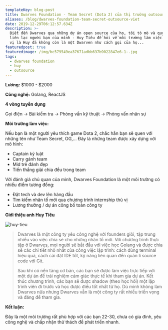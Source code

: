 ```yaml
---
templateKey: blog-post
title: Dwarves Foundation - Team Secret (Dota 2) của thị trường outsource Việt
aliases: /blog/dwarves-foundation-team-secret-outsource-viet
date: 2019-12-29T06:12:57.634Z
description: >-
  Biết đến Dwarves qua những dự án open source của họ, tôi tò mò và quyết định
  liên lạc người bạn của mình - Huy Tiêu để hỏi về môi trường làm việc. Điều thú
  vị là Huy đã không còn là một Dwarven như cách gọi của họ...
featuredpost: true
featuredimage: /img/bc579549ea37671adbb637b9022847e6-1-.jpg
tags:
  - dwarves foundation
  - huy
  - outsource
---
```

**Lương:** $1000 - $2000

**Công nghệ:** Golang, ReactJS

**4 vòng tuyển** **dụng**

Gọi điện → Bài kiểm tra → Phỏng vấn kỹ thuật → Phỏng vấn nhân sự 

**Môi trường làm việc:**

Nếu bạn là một người yêu thích game Dota 2, chắc hẳn bạn sẽ quen với những tên như Team Secret, OG,... Đây là những team được xây dựng với mô hình:

* Captain kỷ luật
* Carry gánh team
* Mid trẻ đánh đẹp
* Tiền thắng giải chia đều trong team

Với đánh giá chủ quan của mình, Dwarves Foundation là một môi trường có nhiều điểm tương đồng:

* Đặt tech và dev lên hàng đầu
* Tìm kiếm nhân tố mới qua chương trình internship thú vị
* Lương thưởng / dự án công bố toàn công ty

**Giới thiệu anh Huy Tiêu**

![huy-tieu](/img/huy_tieu.jpg "Huy Tiêu - từng là Operation Manager của Dwarves")

> Dwarves là một công ty yêu công nghệ với founders giỏi, tập trung nhiều vào việc chia sẻ cho những nhân tố mới. Với chương trình thực tập ở Dwarves, mọi người sẽ bắt đầu với việc học Golang và được chia sẻ các chi tiết nhỏ nhất của công việc lập trình: cách dùng terminal hiệu quả, cách cài đặt IDE tốt, kỹ năng liên quan đến quản lí source code với Git.
>
> Sau khi có nền tảng cơ bản, các bạn sẽ được làm việc trực tiếp với một dự án để trải nghiệm cảm giác thực tế khi tham gia dự án. Kết thúc chương trình, các bạn sẽ được shadow (theo học hỏi) một lập trình viên đi trước và học được điều tốt nhất từ họ. Dù mình không làm Dwarves nữa nhưng Dwarves vẫn là một công ty rất nhiều triển vọng và đáng để tham gia.

**Kết luận:**

Đây là một môi trường rất phù hợp với các bạn 22-30, chưa có gia đình, yêu công nghệ và chấp nhận thử thách để phát triển nhanh.

